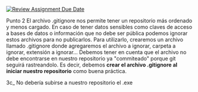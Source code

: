 [![Review Assignment Due Date](https://classroom.github.com/assets/deadline-readme-button-22041afd0340ce965d47ae6ef1cefeee28c7c493a6346c4f15d667ab976d596c.svg)](https://classroom.github.com/a/kl-E8VQf)

Punto 2
El archivo .gitignore nos permite tener un repositorio más ordenado y menos cargado. En caso de tener datos sensibles como claves de acceso a bases de datos o información que no debe ser pública podemos ignorar estos archivos para no publicarlos.
Para utilizarlo, crearemos un archivo llamado .gitignore donde agregaremos el archivo a ignorar, carpeta a ignorar, extensión a ignorar...
Debemos tener en cuenta que el archivo no debe encontrarse en nuestro repositorio ya "commiteado" porque git seguirá rastreandolo. Es decir, debemos **crear el archivo .gitignore al iniciar nuestro repositorio** como buena práctica.

3c_ No debería subirse a nuestro repositorio el .exe